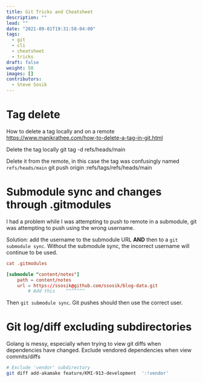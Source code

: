 ```yaml
---
title: Git Tricks and Cheatsheet
description: ""
lead: ""
date: "2021-09-01T19:31:58-04:00"
tags:
  - git
  - cli
  - cheatsheet
  - tricks
draft: false
weight: 50
images: []
contributors:
  - Steve Sosik
---
```


# Tag delete

How to delete a tag locally and on a remote
https://www.manikrathee.com/how-to-delete-a-tag-in-git.html

Delete the tag locally
    git tag -d refs/heads/main

Delete it from the remote, in this case the tag was confusingly named `refs/heads/main`
    git push origin :refs/tags/refs/heads/main

# Submodule sync and changes through .gitmodules

I had a problem while I was attempting to push to remote in a submodule, git
was attempting to push using the wrong username.

Solution: add the username to the submodule URL **AND** then to a `git submodule
sync`. Without the submodule sync, the incorrect username will continue to be
used.

```toml
cat .gitmodules

[submodule "content/notes"]
	path = content/notes
	url = https://ssosik@github.com/ssosik/blog-data.git
        # Add this    ^^^^^^^
```

Then `git submodule sync`. Git pushes should then use the correct user.

# Git log/diff excluding subdirectories

Golang is messy, especially when trying to view git diffs when dependencies have
changed. Exclude vendored dependencies when view commits/diffs

```bash
# Exclude 'vendor' subdirectory
git diff add-akamake feature/KMI-913-development  ':!vendor'
```
